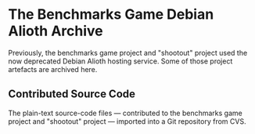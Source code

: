 The Benchmarks Game Debian Alioth Archive
=========================================

Previously, the benchmarks game project and "shootout" project used the now deprecated Debian Alioth hosting service. Some of those project artefacts are archived here.


Contributed Source Code
-----------------------

The plain-text source-code files — contributed to the benchmarks game project and "shootout" project — imported into a Git repository from CVS.

